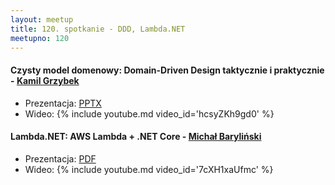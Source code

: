 ```yaml
---
layout: meetup
title: 120. spotkanie - DDD, Lambda.NET
meetupno: 120
---
```


#### Czysty model domenowy: Domain-Driven Design taktycznie i praktycznie - [Kamil Grzybek](https://twitter.com/kamgrzybek)
* Prezentacja: [PPTX](/assets/CZYSTY-MODEL-DOMENOWY.pptx)
* Wideo: {% include youtube.md video_id='hcsyZKh9gd0' %}

#### Lambda.NET: AWS Lambda + .NET Core - [Michał Baryliński](https://www.linkedin.com/in/michał-baryliński-51639a2a)
* Prezentacja: [PDF](/assets/Lambda.NET.pptx)
* Wideo: {% include youtube.md video_id='7cXH1xaUfmc' %}
